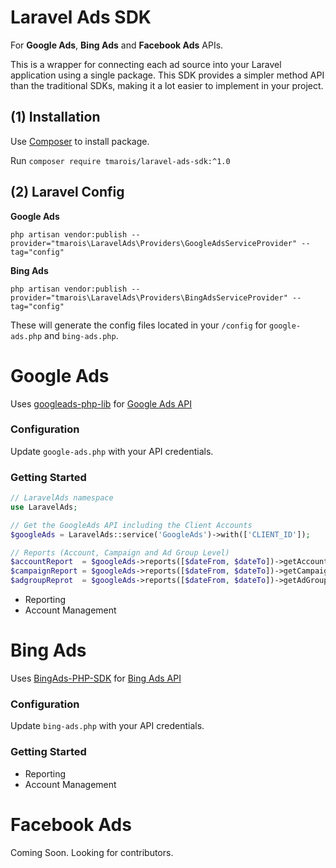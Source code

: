 # Laravel Ads SDK
For **Google Ads**, **Bing Ads** and **Facebook Ads** APIs.

This is a wrapper for connecting each ad source into your Laravel application using a single package. This SDK provides a simpler method API than the traditional SDKs, making it a lot easier to implement in your project.


## (1) Installation

Use [Composer](http://getcomposer.org/) to install package.

Run `composer require tmarois/laravel-ads-sdk:^1.0`

## (2) Laravel Config

**Google Ads**

```
php artisan vendor:publish --provider="tmarois\LaravelAds\Providers\GoogleAdsServiceProvider" --tag="config"
```

**Bing Ads**

```
php artisan vendor:publish --provider="tmarois\LaravelAds\Providers\BingAdsServiceProvider" --tag="config"
```

These will generate the config files located in your `/config` for `google-ads.php` and `bing-ads.php`.

# Google Ads

Uses [googleads-php-lib](https://github.com/googleads/googleads-php-lib) for [Google Ads API](https://developers.google.com/adwords/api/docs/guides/start)

### Configuration

Update `google-ads.php` with your API credentials.

### Getting Started

```php
// LaravelAds namespace
use LaravelAds;

// Get the GoogleAds API including the Client Accounts
$googleAds = LaravelAds::service('GoogleAds')->with(['CLIENT_ID']);

// Reports (Account, Campaign and Ad Group Level)
$accountReport  = $googleAds->reports([$dateFrom, $dateTo])->getAccountReport();
$campaignReport = $googleAds->reports([$dateFrom, $dateTo])->getCampaignReport();
$adgroupReprot  = $googleAds->reports([$dateFrom, $dateTo])->getAdGroupReport();

```

* Reporting
* Account Management

# Bing Ads

Uses [BingAds-PHP-SDK](https://github.com/BingAds/BingAds-PHP-SDK) for [Bing Ads API](https://docs.microsoft.com/en-us/bingads/guides/get-started-php?view=bingads-12)

### Configuration

Update `bing-ads.php` with your API credentials.

### Getting Started

* Reporting
* Account Management

# Facebook Ads

Coming Soon. Looking for contributors.
